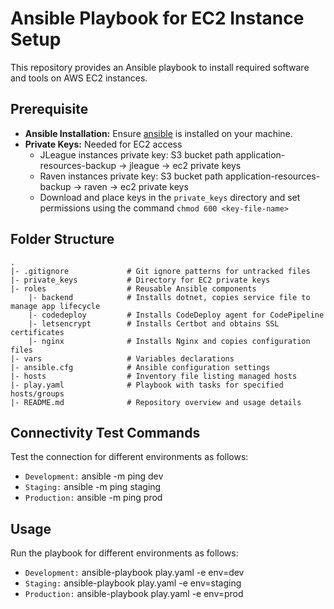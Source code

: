 # Ansible Playbook for EC2 Instance Setup
This repository provides an Ansible playbook to install required software and tools on AWS EC2 instances.

## Prerequisite
- **Ansible Installation:** Ensure [ansible](https://docs.ansible.com/ansible/latest/installation_guide/intro_installation.html) is installed on your machine.
- **Private Keys:** Needed for EC2 access
    - JLeague instances private key: S3 bucket path application-resources-backup -> jleague -> ec2 private keys
    - Raven instances private key: S3 bucket path application-resources-backup -> raven -> ec2 private keys
    - Download and place keys in the `private_keys` directory and set permissions using the command `chmod 600 <key-file-name>`

## Folder Structure
```
.
|- .gitignore             # Git ignore patterns for untracked files
|- private_keys           # Directory for EC2 private keys
|- roles                  # Reusable Ansible components
    |- backend            # Installs dotnet, copies service file to manage app lifecycle
    |- codedeploy         # Installs CodeDeploy agent for CodePipeline
    |- letsencrypt        # Installs Certbot and obtains SSL certificates
    |- nginx              # Installs Nginx and copies configuration files
|- vars                   # Variables declarations
|- ansible.cfg            # Ansible configuration settings
|- hosts                  # Inventory file listing managed hosts
|- play.yaml              # Playbook with tasks for specified hosts/groups
|- README.md              # Repository overview and usage details
```

## Connectivity Test Commands
Test the connection for different environments as follows:
- `Development:` ansible -m ping dev
- `Staging:` ansible -m ping staging
- `Production:` ansible -m ping prod


## Usage
Run the playbook for different environments as follows:
- `Development:` ansible-playbook play.yaml -e env=dev
- `Staging:` ansible-playbook play.yaml -e env=staging
- `Production:` ansible-playbook play.yaml -e env=prod
